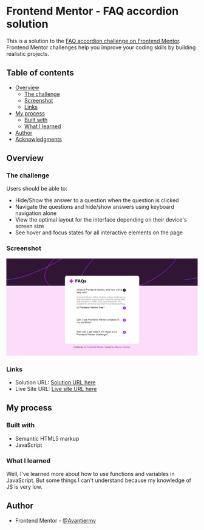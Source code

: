 # Frontend Mentor - FAQ accordion solution

This is a solution to the [FAQ accordion challenge on Frontend Mentor](https://www.frontendmentor.io/challenges/faq-accordion-wyfFdeBwBz). Frontend Mentor challenges help you improve your coding skills by building realistic projects. 

## Table of contents

- [Overview](#overview)
  - [The challenge](#the-challenge)
  - [Screenshot](#screenshot)
  - [Links](#links)
- [My process](#my-process)
  - [Built with](#built-with)
  - [What I learned](#what-i-learned)
- [Author](#author)
- [Acknowledgments](#acknowledgments)

## Overview

### The challenge

Users should be able to:

- Hide/Show the answer to a question when the question is clicked
- Navigate the questions and hide/show answers using keyboard navigation alone
- View the optimal layout for the interface depending on their device's screen size
- See hover and focus states for all interactive elements on the page

### Screenshot

![](./download.jpg)

### Links

- Solution URL: [Solution URL here](https://github.com/Avantiermv/faq-accordion-challenge)
- Live Site URL: [Live site URL here](https://avantiermv.github.io/faq-accordion-challenge/)

## My process

### Built with

- Semantic HTML5 markup
- JavaScript

### What I learned

Well, I've learned more about how to use functions and variables in JavaScript. But some things I can't understand because my knowledge of JS is very low.

## Author

- Frontend Mentor - [@Avantiermv](https://www.frontendmentor.io/profile/Avantiermv)





